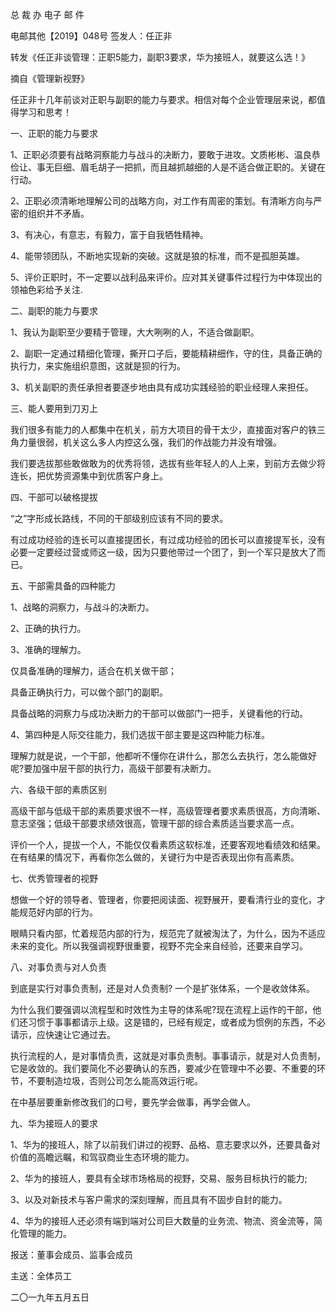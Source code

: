 ﻿总 裁 办 电子 邮 件

 

电邮其他【2019】048号           签发人：任正非


转发《任正非谈管理：正职5能力，副职3要求，华为接班人，就要这么选！》

摘自《管理新视野》

任正非十几年前谈对正职与副职的能力与要求。相信对每个企业管理层来说，都值得学习和思考！

一、正职的能力与要求

1、正职必须要有战略洞察能力与战斗的决断力，要敢于进攻。文质彬彬、温良恭俭让、事无巨细、眉毛胡子一把抓，而且越抓越细的人是不适合做正职的。关键在行动。

2、正职必须清晰地理解公司的战略方向，对工作有周密的策划。有清晰方向与严密的组织并不矛盾。

3、有决心，有意志，有毅力，富于自我牺牲精神。

4、能带领团队，不断地实现新的突破。这就是狼的标准，而不是孤胆英雄。

5、评价正职时，不一定要以战利品来评价。应对其关键事件过程行为中体现出的领袖色彩给予关注.

 

二、副职的能力与要求

1、我认为副职至少要精于管理，大大咧咧的人，不适合做副职。

2、副职一定通过精细化管理，撕开口子后，要能精耕细作，守的住，具备正确的执行力，来实施组织意图，这就是狈的行为。

3、机关副职的责任承担者要逐步地由具有成功实践经验的职业经理人来担任。

 

三、能人要用到刀刃上

我们很多有能力的人都集中在机关，前方大项目的骨干太少，直接面对客户的铁三角力量很弱，机关这么多人内控这么强，我们的作战能力并没有增强。

我们要选拔那些敢做敢为的优秀将领，选拔有些年轻人的人上来，到前方去做少将连长，把优势资源集中到优质客户身上。

 

四、干部可以破格提拔

“之”字形成长路线，不同的干部级别应该有不同的要求。

有过成功经验的连长可以直接提团长，有过成功经验的团长可以直接提军长，没有必要一定要经过营或师这一级，因为只要他带过一个团了，到一个军只是放大了而已。

 

五、干部需具备的四种能力

1、战略的洞察力，与战斗的决断力。

2、正确的执行力。

3、准确的理解力。

仅具备准确的理解力，适合在机关做干部；

具备正确执行力，可以做个部门的副职。

具备战略的洞察力与成功决断力的干部可以做部门一把手，关键看他的行动。

4、第四种是人际交往能力，我们选拔干部主要是这四种能力标准。

理解力就是说，一个干部，他都听不懂你在讲什么，那怎么去执行，怎么能做好呢?要加强中层干部的执行力，高级干部要有决断力。

 

六、各级干部的素质区别

高级干部与低级干部的素质要求很不一样，高级管理者要求素质很高，方向清晰、意志坚强；低级干部要求绩效很高，管理干部的综合素质适当要求高一点。

评价一个人，提拔一个人，不能仅仅看素质这软标准，还要客观地看绩效和结果。在有结果的情况下，再看你怎么做的，关键行为中是否表现出你有高素质。

 

七、优秀管理者的视野

想做一个好的领导者、管理者，你要把阅读面、视野展开，要看清行业的变化，才能规范好内部的行为。

眼睛只看内部，忙着规范内部的行为，规范完了就被淘汰了，为什么，因为不适应未来的变化。所以我强调视野很重要，视野不完全来自经验，还要来自学习。

 

八、对事负责与对人负责

到底是实行对事负责制，还是对人负责制? 一个是扩张体系，一个是收敛体系。

为什么我们要强调以流程型和时效性为主导的体系呢?现在流程上运作的干部，他们还习惯于事事都请示上级。这是错的，已经有规定，或者成为惯例的东西，不必请示，应快速让它通过去。

执行流程的人，是对事情负责，这就是对事负责制。事事请示，就是对人负责制，它是收敛的。我们要简化不必要确认的东西，要减少在管理中不必要、不重要的环节，不要制造垃圾，否则公司怎么能高效运行呢。

在中基层要重新修改我们的口号，要先学会做事，再学会做人。

 

九、华为接班人的要求

1、华为的接班人，除了以前我们讲过的视野、品格、意志要求以外，还要具备对价值的高瞻远瞩，和驾驭商业生态环境的能力。

2、华为的接班人，要具有全球市场格局的视野，交易、服务目标执行的能力;

3、以及对新技术与客户需求的深刻理解，而且具有不固步自封的能力。

4、华为的接班人还必须有端到端对公司巨大数量的业务流、物流、资金流等，简化管理的能力。

 

报送：董事会成员、监事会成员

主送：全体员工

二〇一九年五月五日